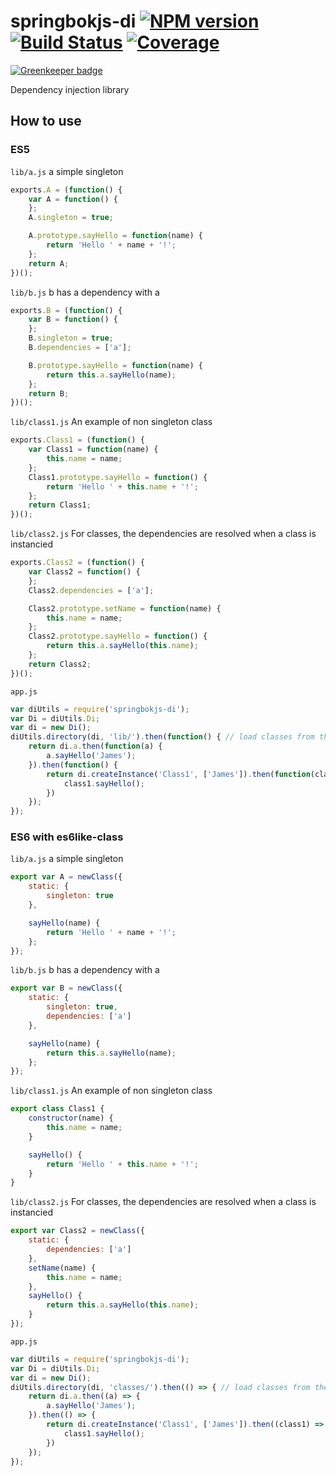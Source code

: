 # springbokjs-di  [![NPM version][npm-image]][npm-url] [![Build Status][build-status-image]][build-status-url] [![Coverage][coverage-image]][coverage-url]

[![Greenkeeper badge](https://badges.greenkeeper.io/christophehurpeau/springbokjs-di.svg)](https://greenkeeper.io/)

[build-status-image]: https://drone.io/github.com/christophehurpeau/springbokjs-di/status.png
[build-status-url]: https://drone.io/github.com/christophehurpeau/springbokjs-di/latest
[npm-image]: https://img.shields.io/npm/v/springbokjs-di.svg?style=flat
[npm-url]: https://npmjs.org/package/springbokjs-di
[coverage-image]: http://img.shields.io/badge/coverage-79%-yellow.svg?style=flat
[coverage-url]: http://christophehurpeau.github.io/springbokjs-di/docs/coverage.html


Dependency injection library


## How to use

### ES5

`lib/a.js` a simple singleton

```js
exports.A = (function() {
    var A = function() {
    };
    A.singleton = true;

    A.prototype.sayHello = function(name) {
        return 'Hello ' + name + '!';
    };
    return A;
})();
```

`lib/b.js` b has a dependency with a

```js
exports.B = (function() {
    var B = function() {
    };
    B.singleton = true;
    B.dependencies = ['a'];

    B.prototype.sayHello = function(name) {
        return this.a.sayHello(name);
    };
    return B;
})();
```

`lib/class1.js` An example of non singleton class

```js
exports.Class1 = (function() {
    var Class1 = function(name) {
        this.name = name;
    };
    Class1.prototype.sayHello = function() {
        return 'Hello ' + this.name + '!';
    };
    return Class1;
})();
```

`lib/class2.js` For classes, the dependencies are resolved when a class is instancied

```js
exports.Class2 = (function() {
    var Class2 = function() {
    };
    Class2.dependencies = ['a'];

    Class2.prototype.setName = function(name) {
        this.name = name;
    };
    Class2.prototype.sayHello = function() {
        return this.a.sayHello(this.name);
    };
    return Class2;
})();
```


`app.js`

```js
var diUtils = require('springbokjs-di');
var Di = diUtils.Di;
var di = new Di();
diUtils.directory(di, 'lib/').then(function() { // load classes from the directory
    return di.a.then(function(a) {
        a.sayHello('James');
    }).then(function() {
        return di.createInstance('Class1', ['James']).then(function(class1) {
            class1.sayHello();
        })
    });
});

```


### ES6 with es6like-class

`lib/a.js` a simple singleton

```js
export var A = newClass({
    static: {
        singleton: true
    },

    sayHello(name) {
        return 'Hello ' + name + '!';
    };
});
```

`lib/b.js` b has a dependency with a

```js
export var B = newClass({
    static: {
        singleton: true,
        dependencies: ['a']
    },

    sayHello(name) {
        return this.a.sayHello(name);
    };
});
```

`lib/class1.js` An example of non singleton class

```js
export class Class1 {
    constructor(name) {
        this.name = name;
    }

    sayHello() {
        return 'Hello ' + this.name + '!';
    }
}
```

`lib/class2.js` For classes, the dependencies are resolved when a class is instancied

```js
export var Class2 = newClass({
    static: {
        dependencies: ['a']
    },
    setName(name) {
        this.name = name;
    },
    sayHello() {
        return this.a.sayHello(this.name);
    }
});
```

`app.js`

```js
var diUtils = require('springbokjs-di');
var Di = diUtils.Di;
var di = new Di();
diUtils.directory(di, 'classes/').then(() => { // load classes from the directory
    return di.a.then((a) => {
        a.sayHello('James');
    }).then(() => {
        return di.createInstance('Class1', ['James']).then((class1) => {
            class1.sayHello();
        })
    });
});

```

